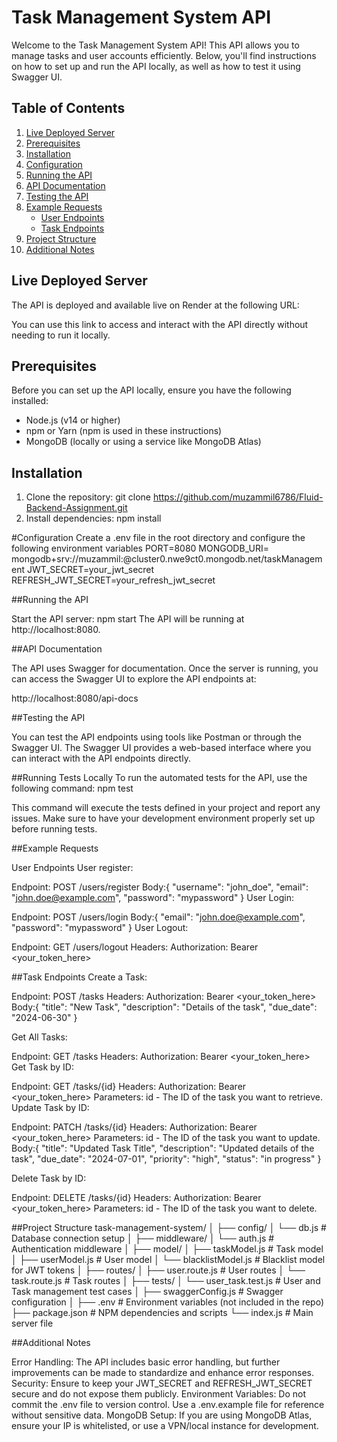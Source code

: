 # Task Management System API

Welcome to the Task Management System API! This API allows you to manage tasks and user accounts efficiently. Below, you'll find instructions on how to set up and run the API locally, as well as how to test it using Swagger UI.

## Table of Contents

1. [Live Deployed Server](#live-deployed-server)
2. [Prerequisites](#prerequisites)
3. [Installation](#installation)
4. [Configuration](#configuration)
5. [Running the API](#running-the-api)
6. [API Documentation](#api-documentation)
7. [Testing the API](#testing-the-api)
8. [Example Requests](#example-requests)
    - [User Endpoints](#user-endpoints)
    - [Task Endpoints](#task-endpoints)
9. [Project Structure](#project-structure)
10. [Additional Notes](#additional-notes)

## Live Deployed Server

The API is deployed and available live on Render at the following URL:  

You can use this link to access and interact with the API directly without needing to run it locally.

## Prerequisites

Before you can set up the API locally, ensure you have the following installed:

- Node.js (v14 or higher)
- npm or Yarn (npm is used in these instructions)
- MongoDB (locally or using a service like MongoDB Atlas)

## Installation

1. Clone the repository: git clone https://github.com/muzammil6786/Fluid-Backend-Assignment.git
2. Install dependencies: npm install

#Configuration
Create a .env file in the root directory and configure the following environment variables
PORT=8080
MONGODB_URI= mongodb+srv://muzammil:<password>@cluster0.nwe9ct0.mongodb.net/taskManagement
JWT_SECRET=your_jwt_secret
REFRESH_JWT_SECRET=your_refresh_jwt_secret

##Running the API

Start the API server:
npm start
The API will be running at http://localhost:8080.

##API Documentation

The API uses Swagger for documentation. Once the server is running, you can access the Swagger UI to explore the API endpoints at:

http://localhost:8080/api-docs

##Testing the API

You can test the API endpoints using tools like Postman or through the Swagger UI. The Swagger UI provides a web-based interface where you can interact with the API endpoints directly.

##Running Tests Locally
To run the automated tests for the API, use the following command:
npm test

This command will execute the tests defined in your project and report any issues. Make sure to have your development environment properly set up before running tests.

##Example Requests

User Endpoints
User register:

Endpoint: POST /users/register
Body:{
  "username": "john_doe",
  "email": "john.doe@example.com",
  "password": "mypassword"
}
User Login:

Endpoint: POST /users/login
Body:{
  "email": "john.doe@example.com",
  "password": "mypassword"
}
User Logout:

Endpoint: GET /users/logout
Headers: Authorization: Bearer <your_token_here>

##Task Endpoints
Create a Task:

Endpoint: POST /tasks
Headers: Authorization: Bearer <your_token_here>
Body:{
  "title": "New Task",
  "description": "Details of the task",
  "due_date": "2024-06-30"
}

Get All Tasks:

Endpoint: GET /tasks
Headers: Authorization: Bearer <your_token_here>
Get Task by ID:

Endpoint: GET /tasks/{id}
Headers: Authorization: Bearer <your_token_here>
Parameters: id - The ID of the task you want to retrieve.
Update Task by ID:

Endpoint: PATCH /tasks/{id}
Headers: Authorization: Bearer <your_token_here>
Parameters: id - The ID of the task you want to update.
Body:{
  "title": "Updated Task Title",
  "description": "Updated details of the task",
  "due_date": "2024-07-01",
  "priority": "high",
  "status": "in progress"
}

Delete Task by ID:

Endpoint: DELETE /tasks/{id}
Headers: Authorization: Bearer <your_token_here>
Parameters: id - The ID of the task you want to delete.

##Project Structure
task-management-system/
│
├── config/
│   └── db.js                 # Database connection setup
│
├── middleware/
│   └── auth.js               # Authentication middleware
│
├── model/
│   ├── taskModel.js         # Task model
│   ├── userModel.js         # User model
│   └── blacklistModel.js    # Blacklist model for JWT tokens
│
├── routes/
│   ├── user.route.js         # User routes
│   └── task.route.js         # Task routes
│
├── tests/
│   └── user_task.test.js   # User and Task management test cases
│
├── swaggerConfig.js          # Swagger configuration
│
├── .env                      # Environment variables (not included in the repo)
├── package.json              # NPM dependencies and scripts
└── index.js                  # Main server file

##Additional Notes

Error Handling: The API includes basic error handling, but further improvements can be made to standardize and enhance error responses.
Security: Ensure to keep your JWT_SECRET and REFRESH_JWT_SECRET secure and do not expose them publicly.
Environment Variables: Do not commit the .env file to version control. Use a .env.example file for reference without sensitive data.
MongoDB Setup: If you are using MongoDB Atlas, ensure your IP is whitelisted, or use a VPN/local instance for development.




